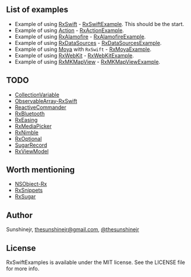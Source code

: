 ## List of examples
- Example of using [RxSwift](https://github.com/ReactiveX/RxSwift) - [RxSwiftExample](https://github.com/DroidsOnRoids/RxSwiftExamples/tree/master/RxSwiftExample). This should be the start.
- Example of using [Action](https://github.com/RxSwiftCommunity/Action) - [RxActionExample](https://github.com/DroidsOnRoids/RxSwiftExamples/tree/master/RxActionExample).
- Example of using [RxAlamofire](https://github.com/RxSwiftCommunity/RxAlamofire/) - [RxAlamofireExample](https://github.com/DroidsOnRoids/RxSwiftExamples/tree/master/RxAlamofireExample).
- Example of using [RxDataSources](https://github.com/RxSwiftCommunity/RxDataSources/) - [RxDataSourcesExample](https://github.com/DroidsOnRoids/RxSwiftExamples/tree/master/RxDataSourcesExample).
- Example of using [Moya](https://github.com/Moya/Moya/) with `RxSwift` - [RxMoyaExample](https://github.com/DroidsOnRoids/RxSwiftExamples/tree/master/RxMoyaExample).
- Example of using [RxWebKit](https://github.com/RxSwiftCommunity/RxWebKit) -
[RxWebKitExample](https://github.com/DroidsOnRoids/RxSwiftExamples/tree/master/RxWebKitExample).
- Example of using [RxMKMapView](https://github.com/RxSwiftCommunity/RxMKMapView) -
[RxMKMapViewExample](https://github.com/DroidsOnRoids/RxSwiftExamples/tree/master/RxMKMapViewExample).

## TODO
- [CollectionVariable](https://github.com/gitdoapp/CollectionVariable)
- [ObservableArray-RxSwift](https://github.com/safx/ObservableArray-RxSwift)
- [ReactiveCommander](https://github.com/pepibumur/ReactiveCommander)
- [RxBluetooth](https://github.com/SideEffects-xyz/RxBluetooth)
- [RxEasing](https://github.com/lintmachine/RxEasing)
- [RxMediaPicker](https://github.com/ruipfcosta/RxMediaPicker)
- [RxNimble](https://github.com/RxSwiftCommunity/RxNimble)
- [RxOptional](https://github.com/RxSwiftCommunity/RxOptional)
- [SugarRecord](https://github.com/pepibumur/SugarRecord)
- [RxViewModel](https://github.com/RxSwiftCommunity/RxViewModel/)

## Worth mentioning
- [NSObject-Rx](https://github.com/RxSwiftCommunity/NSObject-Rx)
- [RxSnippets](https://github.com/RxSwiftCommunity/RxSnippets)
- [RxSugar](https://github.com/RxSugar/RxSugar)

## Author

Sunshinejr, thesunshinejr@gmail.com, <a href="https://twitter.com/thesunshinejr">@thesunshinejr</a>

## License

RxSwiftExamples is available under the MIT license. See the LICENSE file for more info.
